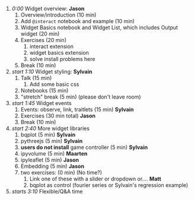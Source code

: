 1. *0:00* Widget overview: **Jason**
    1. Overview/introduction (10 min)
    1. Add  `@interact` notebook and example (10 min)
    1. Widget Basics notebook and Widget List, which includes Output widget (20 min)
    1. Exercises (20 min)
        1. interact extension
        2. widget basics extension
        3. solve install problems here
    1. Break (10 min)
2. *start 1:10* Widget styling: **Sylvain**
    1. Talk (15 min)
        1. Add some basic css
    1. Notebooks (15 min)
    2. "stretch" break (5 min) (please don't leave room)
3. *start 1:45* Widget events
    1. Events: observe, link, traitlets (15 min) **Sylvain**
    2. Exercises (30 min total) **Jason**
    3. Break (10 min)
4. *start 2:40* More widget libraries
    1. bqplot (5 min) **Sylvain**
    3. pythreejs (5 min) **Sylvain**
    5. **users do not install** game controller (5 min) **Sylvain**
    2. ipyvolume (5 min) **Maarten**
    4. ipyleaflet (5 min)  **Jason**
    5. Embedding (5 min) **Jason**
    6. two exercises: (0 min) (No time?)
        1. Link one of these with a slider or dropdown or.... **Matt**
        2. bqplot as control (fourier series or Sylvain's regression example)
6. *starts 3:10* Flexible/Q&A time
